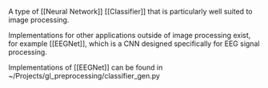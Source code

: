 A type of [[Neural Network]] [[Classifier]] that is particularly well suited to image processing.

Implementations for other applications outside of image processing exist, for example [[EEGNet]], which is a CNN designed specifically for EEG signal processing.

Implementations of [[EEGNet]] can be found in ~/Projects/gl_preprocessing/classifier_gen.py
